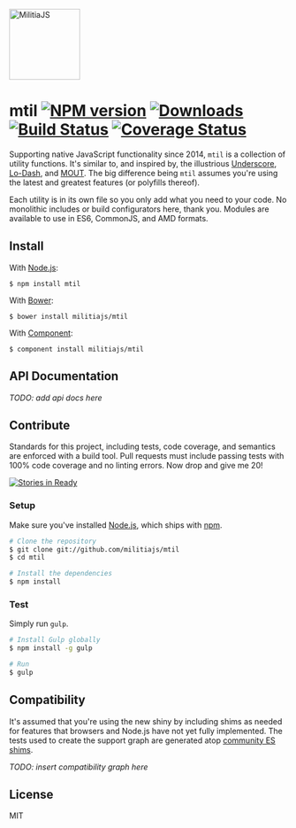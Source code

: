 <a href="http://militiajs.github.io/"><img alt="MilitiaJS" src="http://militiajs.github.io/assets/media/militia.svg" width="128" /></a>

# mtil [![NPM version][npm-img]][npm-url] [![Downloads][downloads-img]][npm-url] [![Build Status][travis-img]][travis-url] [![Coverage Status][coveralls-img]][coveralls-url]

Supporting native JavaScript functionality since 2014, `mtil` is a collection of utility functions. It's similar to, and inspired by, the illustrious [Underscore][underscore], [Lo-Dash][lodash], and [MOUT][mout]. The big difference being `mtil` assumes you're using the latest and greatest features (or polyfills thereof).

Each utility is in its own file so you only add what you need to your code. No monolithic includes or build configurators here, thank you. Modules are available to use in ES6, CommonJS, and AMD formats.

## Install

With [Node.js](http://nodejs.org):

    $ npm install mtil

With [Bower](http://bower.io):

    $ bower install militiajs/mtil

With [Component](http://component.io):

    $ component install militiajs/mtil

## API Documentation

_TODO: add api docs here_

## Contribute

Standards for this project, including tests, code coverage, and semantics are enforced with a build tool. Pull requests must include passing tests with 100% code coverage and no linting errors. Now drop and give me 20!

[![Stories in Ready][waffle-img]][waffle-url]

### Setup

Make sure you've installed [Node.js](http://nodejs.org), which ships with [npm](http://npmjs.org).

```sh
# Clone the repository
$ git clone git://github.com/militiajs/mtil
$ cd mtil

# Install the dependencies
$ npm install
```

### Test

Simply run `gulp`.

```sh
# Install Gulp globally
$ npm install -g gulp

# Run
$ gulp
```

## Compatibility

It's assumed that you're using the new shiny by including shims as needed for features that browsers and Node.js have not yet fully implemented. The tests used to create the support graph are generated atop [community ES shims][shim].

_TODO: insert compatibility graph here_

## License

MIT

[coveralls-img]: http://img.shields.io/coveralls/militiajs/mtil/master.svg?style=flat
[coveralls-url]: https://coveralls.io/r/militiajs/mtil
[downloads-img]: http://img.shields.io/npm/dm/mtil.svg?style=flat
[npm-img]:       http://img.shields.io/npm/v/mtil.svg?style=flat
[npm-url]:       https://npmjs.org/package/mtil
[travis-img]:    http://img.shields.io/travis/militiajs/mtil.svg?style=flat
[travis-url]:    https://travis-ci.org/militiajs/mtil
[waffle-img]:    https://badge.waffle.io/militiajs/mtil.png?label=ready&title=Ready
[waffle-url]:    http://waffle.io/militiajs/mtil

[lodash]:     http://lodash.com/
[mout]:       http://moutjs.com/
[shim]:       https://github.com/es-shims/
[underscore]: http://underscorejs.org/
